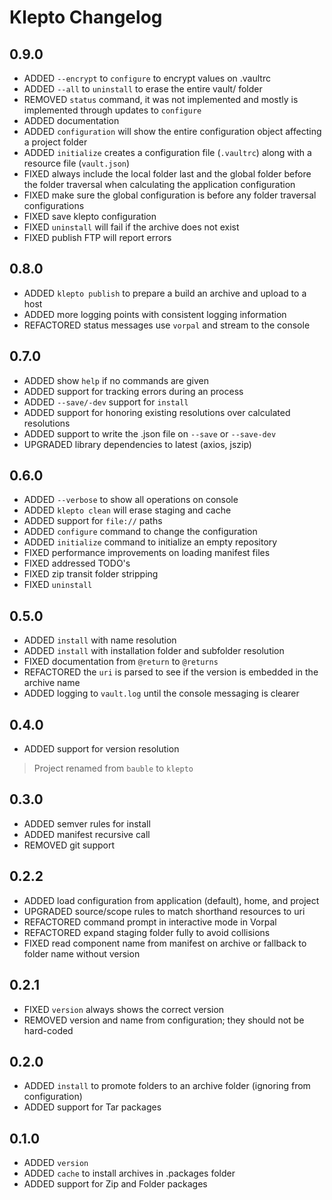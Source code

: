 # Klepto Changelog

## 0.9.0

- ADDED `--encrypt` to `configure` to encrypt values on .vaultrc
- ADDED `--all` to `uninstall` to erase the entire vault/ folder
- REMOVED `status` command, it was not implemented and mostly is implemented through updates to `configure`
- ADDED documentation
- ADDED `configuration` will show the entire configuration object affecting a project folder
- ADDED `initialize` creates a configuration file (`.vaultrc`) along with a resource file (`vault.json`)
- FIXED always include the local folder last and the global folder before the folder traversal when calculating the application configuration
- FIXED make sure the global configuration is before any folder traversal configurations
- FIXED save klepto configuration
- FIXED `uninstall` will fail if the archive does not exist
- FIXED publish FTP will report errors

## 0.8.0

- ADDED `klepto publish` to prepare a build an archive and upload to a host
- ADDED more logging points with consistent logging information
- REFACTORED status messages use `vorpal` and stream to the console

## 0.7.0

- ADDED show `help` if no commands are given
- ADDED support for tracking errors during an process
- ADDED `--save/-dev` support for `install`
- ADDED support for honoring existing resolutions over calculated resolutions
- ADDED support to write the <vault>.json file on `--save` or `--save-dev`
- UPGRADED library dependencies to latest (axios, jszip)

## 0.6.0

- ADDED `--verbose` to show all operations on console
- ADDED `klepto clean` will erase staging and cache
- ADDED support for `file://` paths
- ADDED `configure` command to change the configuration
- ADDED `initialize` command to initialize an empty repository
- FIXED performance improvements on loading manifest files
- FIXED addressed TODO's
- FIXED zip transit folder stripping
- FIXED `uninstall`

## 0.5.0

- ADDED `install` with name resolution
- ADDED `install` with installation folder and subfolder resolution
- FIXED documentation from `@return` to `@returns`
- REFACTORED the `uri` is parsed to see if the version is embedded in the archive name
- ADDED logging to `vault.log` until the console messaging is clearer

## 0.4.0

- ADDED support for version resolution

> Project renamed from `bauble` to `klepto`

## 0.3.0

- ADDED semver rules for install
- ADDED manifest recursive call
- REMOVED git support

## 0.2.2

- ADDED load configuration from application (default), home, and project
- UPGRADED source/scope rules to match shorthand resources to uri
- REFACTORED command prompt in interactive mode in Vorpal
- REFACTORED expand staging folder fully to avoid collisions
- FIXED read component name from manifest on archive or fallback to folder name without version

## 0.2.1

- FIXED `version` always shows the correct version
- REMOVED version and name from configuration; they should not be hard-coded

## 0.2.0

- ADDED `install` to promote folders to an archive folder (ignoring from configuration)
- ADDED support for Tar packages

## 0.1.0

- ADDED `version`
- ADDED `cache` to install archives in .packages folder
- ADDED support for Zip and Folder packages
